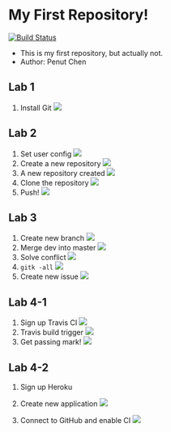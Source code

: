 # My First Repository!

[![Build Status](https://travis-ci.org/penut85420/MyFirstRepo.svg?branch=master)](https://travis-ci.org/penut85420/MyFirstRepo)

+ This is my first repository, but actually not.
+ Author: Penut Chen

## Lab 1
1. Install Git
	![](https://i.imgur.com/kVZGWa9.png)

## Lab 2
1. Set user config
	![](https://i.imgur.com/71uKa2m.png)
2. Create a new repository
	![](https://i.imgur.com/ZjHiLcv.png)
3. A new repository created
	![](https://i.imgur.com/JdXZcBR.png)
4. Clone the repository
	![](https://i.imgur.com/4BoXEWR.png)
5. Push!
	![](https://i.imgur.com/flUnqD3.png)

## Lab 3
1. Create new branch
	![](https://i.imgur.com/wUfRZp7.png)
2. Merge dev into master
	![](https://i.imgur.com/BEHdUFE.png)
3. Solve conflict
	![](https://i.imgur.com/uybQZ6B.png)
4. `gitk -all`
	![](https://i.imgur.com/SNAzZRG.png)
5. Create new issue
	![](https://i.imgur.com/W6B7lg9.png)

## Lab 4-1
1. Sign up Travis CI
	![](https://i.imgur.com/Yqdot2N.png)
2. Travis build trigger
	![](https://i.imgur.com/TLCiqzX.png)
3. Get passing mark!
	![](https://i.imgur.com/LjUY3TV.png)

## Lab 4-2
1. Sign up Heroku

2. Create new application
	![](https://i.imgur.com/SdQV2As.png)
3. Connect to GitHub and enable CI
	![](https://i.imgur.com/b9H2Oey.png)